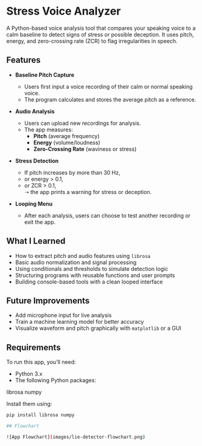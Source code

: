 # Stress Voice Analyzer

A Python-based voice analysis tool that compares your speaking voice to a calm baseline to detect signs of stress or possible deception. It uses pitch, energy, and zero-crossing rate (ZCR) to flag irregularities in speech.

## Features

- **Baseline Pitch Capture**
  - Users first input a voice recording of their calm or normal speaking voice.
  - The program calculates and stores the average pitch as a reference.

- **Audio Analysis**
  - Users can upload new recordings for analysis.
  - The app measures:
    - **Pitch** (average frequency)
    - **Energy** (volume/loudness)
    - **Zero-Crossing Rate** (waviness or stress)

- **Stress Detection**
  - If pitch increases by more than 30 Hz,
  - or energy > 0.1,
  - or ZCR > 0.1,  
    ➝ the app prints a warning for stress or deception.

- **Looping Menu**
  - After each analysis, users can choose to test another recording or exit the app.

## What I Learned

- How to extract pitch and audio features using `librosa`
- Basic audio normalization and signal processing
- Using conditionals and thresholds to simulate detection logic
- Structuring programs with reusable functions and user prompts
- Building console-based tools with a clean looped interface

## Future Improvements

- Add microphone input for live analysis
- Train a machine learning model for better accuracy
- Visualize waveform and pitch graphically with `matplotlib` or a GUI

## Requirements

To run this app, you’ll need:

- Python 3.x
- The following Python packages:

librosa
numpy

Install them using:

```bash
pip install librosa numpy

## Flowchart

![App Flowchart](images/lie-detector-flowchart.png)

